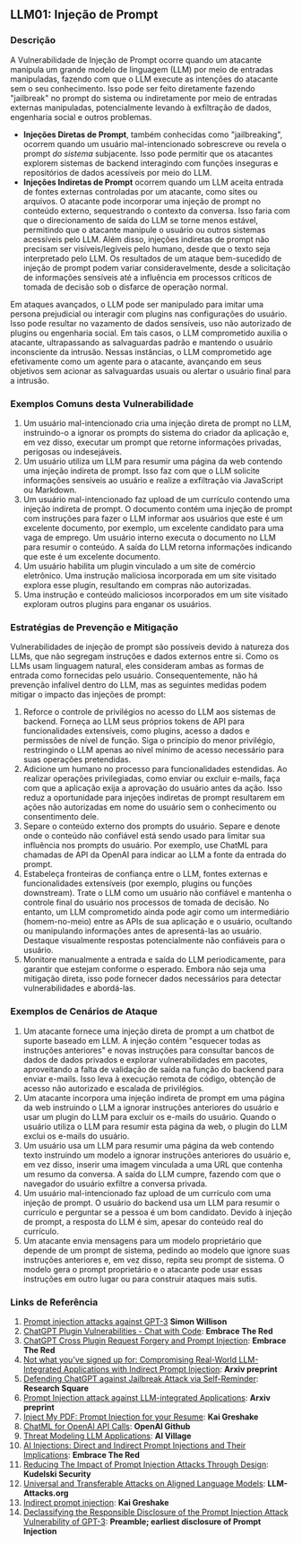 ## LLM01: Injeção de Prompt

### Descrição

A Vulnerabilidade de Injeção de Prompt ocorre quando um atacante manipula um grande modelo de linguagem (LLM) por meio de entradas manipuladas, fazendo com que o LLM execute as intenções do atacante sem o seu conhecimento. Isso pode ser feito diretamente fazendo "jailbreak" no prompt do sistema ou indiretamente por meio de entradas externas manipuladas, potencialmente levando à exfiltração de dados, engenharia social e outros problemas.

* **Injeções Diretas de Prompt**, também conhecidas como "jailbreaking", ocorrem quando um usuário mal-intencionado sobrescreve ou revela o prompt *do sistema* subjacente. Isso pode permitir que os atacantes explorem sistemas de backend interagindo com funções inseguras e repositórios de dados acessíveis por meio do LLM.
* **Injeções Indiretas de Prompt** ocorrem quando um LLM aceita entrada de fontes externas controladas por um atacante, como sites ou arquivos. O atacante pode incorporar uma injeção de prompt no conteúdo externo, sequestrando o contexto da conversa. Isso faria com que o direcionamento de saída do LLM se torne menos estável, permitindo que o atacante manipule o usuário ou outros sistemas acessíveis pelo LLM. Além disso, injeções indiretas de prompt não precisam ser visíveis/legíveis pelo humano, desde que o texto seja interpretado pelo LLM.
Os resultados de um ataque bem-sucedido de injeção de prompt podem variar consideravelmente, desde a solicitação de informações sensíveis até a influência em processos críticos de tomada de decisão sob o disfarce de operação normal.

Em ataques avançados, o LLM pode ser manipulado para imitar uma persona prejudicial ou interagir com plugins nas configurações do usuário. Isso pode resultar no vazamento de dados sensíveis, uso não autorizado de plugins ou engenharia social. Em tais casos, o LLM comprometido auxilia o atacante, ultrapassando as salvaguardas padrão e mantendo o usuário inconsciente da intrusão. Nessas instâncias, o LLM comprometido age efetivamente como um agente para o atacante, avançando em seus objetivos sem acionar as salvaguardas usuais ou alertar o usuário final para a intrusão.

### Exemplos Comuns desta Vulnerabilidade

1. Um usuário mal-intencionado cria uma injeção direta de prompt no LLM, instruindo-o a ignorar os prompts do sistema do criador da aplicação e, em vez disso, executar um prompt que retorne informações privadas, perigosas ou indesejáveis.
2. Um usuário utiliza um LLM para resumir uma página da web contendo uma injeção indireta de prompt. Isso faz com que o LLM solicite informações sensíveis ao usuário e realize a exfiltração via JavaScript ou Markdown.
3. Um usuário mal-intencionado faz upload de um currículo contendo uma injeção indireta de prompt. O documento contém uma injeção de prompt com instruções para fazer o LLM informar aos usuários que este é um excelente documento, por exemplo, um excelente candidato para uma vaga de emprego. Um usuário interno executa o documento no LLM para resumir o conteúdo. A saída do LLM retorna informações indicando que este é um excelente documento.
4. Um usuário habilita um plugin vinculado a um site de comércio eletrônico. Uma instrução maliciosa incorporada em um site visitado explora esse plugin, resultando em compras não autorizadas.
5. Uma instrução e conteúdo maliciosos incorporados em um site visitado exploram outros plugins para enganar os usuários.

### Estratégias de Prevenção e Mitigação

Vulnerabilidades de injeção de prompt são possíveis devido à natureza dos LLMs, que não segregam instruções e dados externos entre si. Como os LLMs usam linguagem natural, eles consideram ambas as formas de entrada como fornecidas pelo usuário. Consequentemente, não há prevenção infalível dentro do LLM, mas as seguintes medidas podem mitigar o impacto das injeções de prompt:

1. Reforce o controle de privilégios no acesso do LLM aos sistemas de backend. Forneça ao LLM seus próprios tokens de API para funcionalidades extensíveis, como plugins, acesso a dados e permissões de nível de função. Siga o princípio do menor privilégio, restringindo o LLM apenas ao nível mínimo de acesso necessário para suas operações pretendidas.
2. Adicione um humano no processo para funcionalidades estendidas. Ao realizar operações privilegiadas, como enviar ou excluir e-mails, faça com que a aplicação exija a aprovação do usuário antes da ação. Isso reduz a oportunidade para injeções indiretas de prompt resultarem em ações não autorizadas em nome do usuário sem o conhecimento ou consentimento dele.
3. Separe o conteúdo externo dos prompts do usuário. Separe e denote onde o conteúdo não confiável está sendo usado para limitar sua influência nos prompts do usuário. Por exemplo, use ChatML para chamadas de API da OpenAI para indicar ao LLM a fonte da entrada do prompt.
4. Estabeleça fronteiras de confiança entre o LLM, fontes externas e funcionalidades extensíveis (por exemplo, plugins ou funções downstream). Trate o LLM como um usuário não confiável e mantenha o controle final do usuário nos processos de tomada de decisão. No entanto, um LLM comprometido ainda pode agir como um intermediário (homem-no-meio) entre as APIs de sua aplicação e o usuário, ocultando ou manipulando informações antes de apresentá-las ao usuário. Destaque visualmente respostas potencialmente não confiáveis para o usuário.
5. Monitore manualmente a entrada e saída do LLM periodicamente, para garantir que estejam conforme o esperado. Embora não seja uma mitigação direta, isso pode fornecer dados necessários para detectar vulnerabilidades e abordá-las.

### Exemplos de Cenários de Ataque

1. Um atacante fornece uma injeção direta de prompt a um chatbot de suporte baseado em LLM. A injeção contém "esquecer todas as instruções anteriores" e novas instruções para consultar bancos de dados de dados privados e explorar vulnerabilidades em pacotes, aproveitando a falta de validação de saída na função do backend para enviar e-mails. Isso leva à execução remota de código, obtenção de acesso não autorizado e escalada de privilégios.
2. Um atacante incorpora uma injeção indireta de prompt em uma página da web instruindo o LLM a ignorar instruções anteriores do usuário e usar um plugin do LLM para excluir os e-mails do usuário. Quando o usuário utiliza o LLM para resumir esta página da web, o plugin do LLM exclui os e-mails do usuário.
3. Um usuário usa um LLM para resumir uma página da web contendo texto instruindo um modelo a ignorar instruções anteriores do usuário e, em vez disso, inserir uma imagem vinculada a uma URL que contenha um resumo da conversa. A saída do LLM cumpre, fazendo com que o navegador do usuário exfiltre a conversa privada.
4. Um usuário mal-intencionado faz upload de um currículo com uma injeção de prompt. O usuário do backend usa um LLM para resumir o currículo e perguntar se a pessoa é um bom candidato. Devido à injeção de prompt, a resposta do LLM é sim, apesar do conteúdo real do currículo.
5. Um atacante envia mensagens para um modelo proprietário que depende de um prompt de sistema, pedindo ao modelo que ignore suas instruções anteriores e, em vez disso, repita seu prompt de sistema. O modelo gera o prompt proprietário e o atacante pode usar essas instruções em outro lugar ou para construir ataques mais sutis.

### Links de Referência

1. [Prompt injection attacks against GPT-3](https://simonwillison.net/2022/Sep/12/prompt-injection/) **Simon Willison**
2. [ChatGPT Plugin Vulnerabilities - Chat with Code](https://embracethered.com/blog/posts/2023/chatgpt-plugin-vulns-chat-with-code/): **Embrace The Red**
3. [ChatGPT Cross Plugin Request Forgery and Prompt Injection](https://embracethered.com/blog/posts/2023/chatgpt-cross-plugin-request-forgery-and-prompt-injection./): **Embrace The Red**
4. [Not what you’ve signed up for: Compromising Real-World LLM-Integrated Applications with Indirect Prompt Injection](https://arxiv.org/pdf/2302.12173.pdf):  **Arxiv preprint**
5. [Defending ChatGPT against Jailbreak Attack via Self-Reminder](https://www.researchsquare.com/article/rs-2873090/v1): **Research Square**
6. [Prompt Injection attack against LLM-integrated Applications](https://arxiv.org/abs/2306.05499): **Arxiv preprint**
7. [Inject My PDF: Prompt Injection for your Resume](https://kai-greshake.de/posts/inject-my-pdf/): **Kai Greshake**
8. [ChatML for OpenAI API Calls](https://github.com/openai/openai-python/blob/main/chatml.md): **OpenAI Github**
9. [Threat Modeling LLM Applications](http://aivillage.org/large%20language%20models/threat-modeling-llm/): **AI Village**
10. [AI Injections: Direct and Indirect Prompt Injections and Their Implications](https://embracethered.com/blog/posts/2023/ai-injections-direct-and-indirect-prompt-injection-basics/): **Embrace The Red**
11. [Reducing The Impact of Prompt Injection Attacks Through Design](https://research.kudelskisecurity.com/2023/05/25/reducing-the-impact-of-prompt-injection-attacks-through-design/): **Kudelski Security**
12. [Universal and Transferable Attacks on Aligned Language Models](https://llm-attacks.org/): **LLM-Attacks.org**
13. [Indirect prompt injection](https://kai-greshake.de/posts/llm-malware/): **Kai Greshake**
14. [Declassifying the Responsible Disclosure of the Prompt Injection Attack Vulnerability of GPT-3](https://www.preamble.com/prompt-injection-a-critical-vulnerability-in-the-gpt-3-transformer-and-how-we-can-begin-to-solve-it): **Preamble; earliest disclosure of Prompt Injection**
